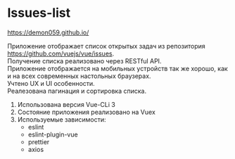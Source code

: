# Issues-list
https://demon059.github.io/

Приложение отображает список открытых задач из репозитория https://github.com/vuejs/vue/issues. <br>
Получение списка реализовано через RESTful API.<br>
Приложение отображается на мобильных устройств так же хорошо, как и на всех современных настольных браузерах. <br>
Учтено UX и UI особенности.<br>
Реалезована пагинация и сортировка списка.<br>


1. Использована версия Vue-CLi 3
2. Состояние приложения реализовано на Vuex
3. Используемые зависимости:
    - eslint
    - eslint-plugin-vue
    - prettier
    - axios


